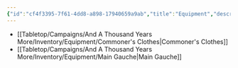 ```yaml
---
{"id":"cf4f3395-7f61-4dd8-a898-17940659a9ab","title":"Equipment","description":"Inventory - Equipment","publish":true,"date_created":"Tuesday, April 2nd 2024, 6:13:09 pm","date_modified":"Tuesday, April 2nd 2024, 8:12:54 pm","path":"Tabletop/Campaigns/And A Thousand Years More/Inventory/Equipment/index.md","permalink":"/tabletop/campaigns/and-a-thousand-years-more/inventory/equipment/index/","PassFrontmatter":true}
---
```



- [[Tabletop/Campaigns/And A Thousand Years More/Inventory/Equipment/Commoner's Clothes\|Commoner's Clothes]]
- [[Tabletop/Campaigns/And A Thousand Years More/Inventory/Equipment/Main Gauche\|Main Gauche]]

